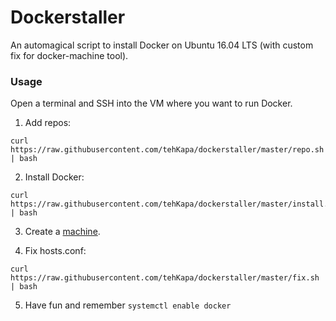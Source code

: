 # Dockerstaller
An automagical script to install Docker on Ubuntu 16.04 LTS (with custom fix for docker-machine tool).

### Usage
Open a terminal and SSH into the VM where you want to run Docker.

1. Add repos:
```shell
curl https://raw.githubusercontent.com/tehKapa/dockerstaller/master/repo.sh | bash
```

2. Install Docker:
```shell
curl https://raw.githubusercontent.com/tehKapa/dockerstaller/master/install.sh | bash
```

3. Create a [machine](https://docs.docker.com/machine/reference/create/). 

4. Fix hosts.conf:
```shell
curl https://raw.githubusercontent.com/tehKapa/dockerstaller/master/fix.sh | bash
```

5. Have fun and remember `systemctl enable docker`
